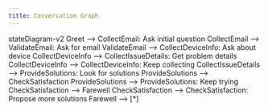 ```yaml
---
title: Conversation Graph
---
```

stateDiagram-v2
  Greet --> CollectEmail: Ask initial question
  CollectEmail --> ValidateEmail: Ask for email
  ValidateEmail --> CollectDeviceInfo: Ask about device
  CollectDeviceInfo --> CollectIssueDetails: Get problem details
  CollectDeviceInfo --> CollectDeviceInfo: Keep collecting
  CollectIssueDetails --> ProvideSolutions: Look for solutions
  ProvideSolutions --> CheckSatisfaction
  ProvideSolutions --> ProvideSolutions: Keep trying
  CheckSatisfaction --> Farewell
  CheckSatisfaction --> CheckSatisfaction: Propose more solutions
  Farewell --> [*]


